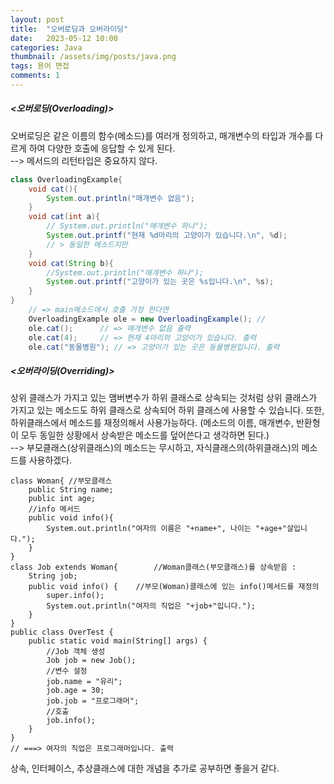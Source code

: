```yaml
---
layout: post
title:  "오버로딩과 오버라이딩"
date:   2023-05-12 10:00
categories: Java
thumbnail: /assets/img/posts/java.png
tags: 용어 면접 
comments: 1
---
```

##### <오버로딩(Overloading)>
<p>오버로딩은 같은 이름의 함수(메소드)를 여러개 정의하고, 매개변수의 타입과 개수를 다르게 하여 
다양한 호출에 응답할 수 있게 된다. <br> --> 메서드의 리턴타입은 중요하지 않다. </p> 

```java
class OverloadingExample{
	void cat(){
		System.out.println("매개변수 없음");
	}
	void cat(int a){
		// System.out.println("매개변수 하나");
		System.out.printf("현재 %d마리의 고양이가 있습니다.\n", %d);
		// > 동일한 메소드지만 
	}
	void cat(String b){
		//System.out.println("매개변수 하나");
		System.out.printf("고양이가 있는 곳은 %s입니다.\n", %s);
	}
}
	// => main메소드에서 호출 가정 한다면
	OverloadingExample ole = new OverloadingExample(); // 
	ole.cat(); 		// => 매개변수 없음 출력
	ole.cat(4);		// => 현재 4마리의 고양이가 있습니다. 출력
	ole.cat("동물병원"); // => 고양이가 있는 곳은 동물병원입니다. 출력
```

##### <오버라이딩(Overriding)>
<p>상위 클래스가 가지고 있는 맴버변수가 하위 클래스로 상속되는 것처럼 상위 클래스가 가지고 있는 메소드도 하위 클래스로
상속되어 하위 클래스에 사용할 수 있습니다. 또한, 하위클래스에서 메소드를 재정의해서 사용가능하다.
(메소드의 이름, 매개변수, 반환형이 모두 동일한 상황에서 상속받은 메소드를 덮어쓴다고 생각하면 된다.)<br>
--> 부모클래스(상위클래스)의 메소드는 무시하고, 자식클래스의(하위클래스)의 메소드를 사용하겠다.</p>
    	
```javs
class Woman{ //부모클래스
	public String name;
	public int age;
	//info 메서드
	public void info(){
		System.out.println("여자의 이름은 "+name+", 나이는 "+age+"살입니다.");
	}
}
class Job extends Woman{ 		//Woman클래스(부모클래스)를 상속받음 : 
	String job;
	public void info() {	//부모(Woman)클래스에 있는 info()메서드를 재정의
		super.info();
		System.out.println("여자의 직업은 "+job+"입니다.");
	}
}
public class OverTest {
	public static void main(String[] args) {
		//Job 객체 생성
		Job job = new Job();
		//변수 설정
		job.name = "유리";
		job.age = 30;
		job.job = "프로그래머";
		//호출
		job.info();
	}
}
// ===> 여자의 직업은 프로그래머입니다. 출력
```
    	
<p>상속, 인터페이스, 추상클래스에 대한 개념을 추가로 공부하면 좋을거 같다.</p>
    	